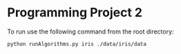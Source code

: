# Programming Project 2

To run use the following command from the root directory:
```.env
python runAlgorithms.py iris ./data/iris/data 
```